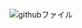 ![githubファイル](https://github.com/231108leeseonwoo/lee-test/assets/139947485/6f209e22-0793-42aa-b114-6540e4e3993d)
